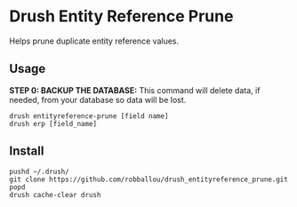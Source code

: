 # Drush Entity Reference Prune

Helps prune duplicate entity reference values.

## Usage

**STEP 0: BACKUP THE DATABASE:** This command will delete data, if needed, from your database so data will be lost.

    drush entityreference-prune [field name]
    drush erp [field_name]

## Install

    pushd ~/.drush/
    git clone https://github.com/robballou/drush_entityreference_prune.git
    popd
    drush cache-clear drush
